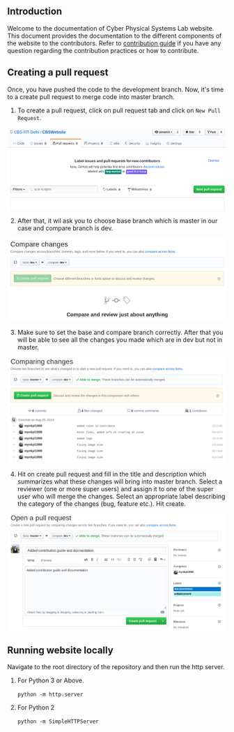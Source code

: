 ## Introduction

Welcome to the documentation of Cyber Physical Systems Lab website. This document provides the documentation to the different components of the website to the contributors. Refer to [contribution guide](ContributionGuide.md) if you have any question regarding the contribution practices or how to contribute.

## Creating a pull request

Once, you have pushed the code to the development branch. Now, it's time to a create pull request to merge code into master branch. 
1. To create a pull request, click on pull request tab and click on `New Pull Request`.

![](img/docs/pullReq/pullReqTab.png)

2. After that, it wil ask you to choose base branch which is master in our case and compare branch is dev.

![](img/docs/pullReq/compareBase.png)

3. Make sure to set the base and compare branch correctly. After that you will be able to see all the changes you made which are in dev but not in master.

![](img/docs/pullReq/mergeReq.png)

4. Hit on create pull request and fill in the title and description which summarizes what these changes will bring into master branch. Select a reviewer (one or more super users) and assign it to one of the super user who will merge the changes. Select an appropriate label describing the category of the changes (bug, feature etc.). Hit create.

![](img/docs/pullReq/createPull.png)


## Running website locally

Navigate to the root directory of the repository and then run the http server.
1. For Python 3 or Above.

    `python -m http.server`
2. For Python 2 

    `python -m SimpleHTTPServer`